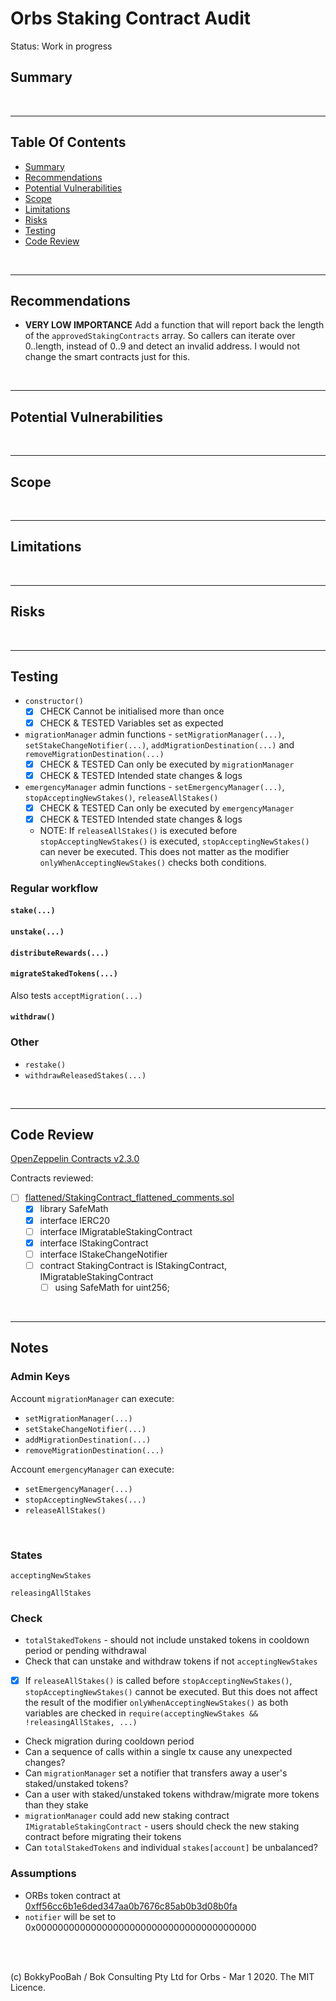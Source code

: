 # Orbs Staking Contract Audit

Status: Work in progress

## Summary

<br />

<hr />

## Table Of Contents

* [Summary](#summary)
* [Recommendations](#recommendations)
* [Potential Vulnerabilities](#potential-vulnerabilities)
* [Scope](#scope)
* [Limitations](#limitations)
* [Risks](#risks)
* [Testing](#testing)
* [Code Review](#code-review)

<br />

<hr />

## Recommendations

* **VERY LOW IMPORTANCE** Add a function that will report back the length of the `approvedStakingContracts` array. So callers can iterate over 0..length, instead of 0..9 and detect an invalid address. I would not change the smart contracts just for this.

<br />

<hr />

## Potential Vulnerabilities

<br />

<hr />

## Scope

<br />

<hr />

## Limitations

<br />

<hr />

## Risks

<br />

<hr />

## Testing

* `constructor()`
  * [x] CHECK Cannot be initialised more than once
  * [x] CHECK & TESTED Variables set as expected
* `migrationManager` admin functions - `setMigrationManager(...)`, `setStakeChangeNotifier(...)`, `addMigrationDestination(...)` and `removeMigrationDestination(...)`
  * [x] CHECK & TESTED Can only be executed by `migrationManager`
  * [x] CHECK & TESTED Intended state changes & logs
* `emergencyManager` admin functions - `setEmergencyManager(...)`, `stopAcceptingNewStakes()`, `releaseAllStakes()`
  * [x] CHECK & TESTED Can only be executed by `emergencyManager`
  * [x] CHECK & TESTED Intended state changes & logs
  * NOTE: If `releaseAllStakes()` is executed before `stopAcceptingNewStakes()` is executed, `stopAcceptingNewStakes()` can never be executed. This does not matter as the modifier `onlyWhenAcceptingNewStakes()` checks both conditions.


### Regular workflow

#### `stake(...)`

#### `unstake(...)`

#### `distributeRewards(...)`

#### `migrateStakedTokens(...)`
Also tests `acceptMigration(...)`

#### `withdraw()`

### Other
* `restake()`
* `withdrawReleasedStakes(...)`


<br />

<hr />

## Code Review

[OpenZeppelin Contracts v2.3.0](https://github.com/OpenZeppelin/openzeppelin-contracts/releases/tag/v2.3.0)

Contracts reviewed:

* [ ] [flattened/StakingContract_flattened_comments.sol](flattened/StakingContract_flattened_comments.sol)
  * [x] library SafeMath
  * [x] interface IERC20
  * [ ] interface IMigratableStakingContract
  * [x] interface IStakingContract
  * [ ] interface IStakeChangeNotifier
  * [ ] contract StakingContract is IStakingContract, IMigratableStakingContract
    * [ ] using SafeMath for uint256;

<br />

<hr />

## Notes

### Admin Keys

Account `migrationManager` can execute:

* `setMigrationManager(...)`
* `setStakeChangeNotifier(...)`
* `addMigrationDestination(...)`
* `removeMigrationDestination(...)`

Account `emergencyManager` can execute:

* `setEmergencyManager(...)`
* `stopAcceptingNewStakes(...)`
* `releaseAllStakes()`

<br />

### States

`acceptingNewStakes`

`releasingAllStakes`

### Check

* `totalStakedTokens` - should not include unstaked tokens in cooldown period or pending withdrawal
* Check that can unstake and withdraw tokens if not `acceptingNewStakes`
* [x] If `releaseAllStakes()` is called before `stopAcceptingNewStakes()`, `stopAcceptingNewStakes()` cannot be executed. But this does not affect the result of the modifier `onlyWhenAcceptingNewStakes()` as both variables are checked in `require(acceptingNewStakes && !releasingAllStakes, ...)`
* Check migration during cooldown period
* Can a sequence of calls within a single tx cause any unexpected changes?
* Can `migrationManager` set a notifier that transfers away a user's staked/unstaked tokens?
* Can a user with staked/unstaked tokens withdraw/migrate more tokens than they stake
* `migrationManager` could add new staking contract `IMigratableStakingContract` - users should check the new staking contract before migrating their tokens
* Can `totalStakedTokens` and individual `stakes[account]` be unbalanced?

### Assumptions

* ORBs token contract at [0xff56cc6b1e6ded347aa0b7676c85ab0b3d08b0fa](https://etherscan.io/address/0xff56cc6b1e6ded347aa0b7676c85ab0b3d08b0fa#code)
* `notifier` will be set to 0x0000000000000000000000000000000000000000

<br />

<br />

(c) BokkyPooBah / Bok Consulting Pty Ltd for Orbs - Mar 1 2020. The MIT Licence.
